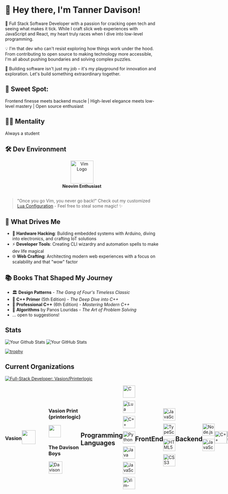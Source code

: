 # 👋 Hey there, I'm Tanner Davison!

🚀 Full Stack Software Developer with a passion for cracking open tech and seeing what makes it tick. While I craft slick web experiences with JavaScript and React, my heart truly races when I dive into low-level programming. 

💡 I'm that dev who can't resist exploring how things work under the hood. From contributing to open source to making technology more accessible, I'm all about pushing boundaries and solving complex puzzles.

🔧 Building software isn't just my job – it's my playground for innovation and exploration. Let's build something extraordinary together.

## 🎯 Sweet Spot:
Frontend finesse meets backend muscle | High-level elegance meets low-level mastery | Open source enthusiast

## 👨‍🎓 Mentality
Always a student

## 🛠️ Dev Environment


<div align="center">
 <img src="https://upload.wikimedia.org/wikipedia/commons/thumb/4/4f/Icon-Vim.svg/384px-Icon-Vim.svg.png?20100125062842" width="75" height="75" alt="Vim Logo" style="vertical-align: middle;">
 <br/>
 <strong>Neovim Enthusiast</strong>
</div>
<br/>


> "Once you go Vim, you never go back!" Check out my customized [Lua Configuration](https://github.com/Tanner-Davison/Lua-Configuration) - Feel free to steal some magic! ✨

## 🎯 What Drives Me

- 🔧 **Hardware Hacking**: Building embedded systems with Arduino, diving into electronics, and crafting IoT solutions
- ⚡ **Developer Tools**: Creating CLI wizardry and automation spells to make dev life magical
- 🌐 **Web Crafting**: Architecting modern web experiences with a focus on scalability and that "wow" factor

## 📚 Books That Shaped My Journey

- 🏛️ **Design Patterns** - *The Gang of Four's Timeless Classic*
- 🎯 **C++ Primer** (5th Edition) - *The Deep Dive into C++*
- 💪 **Professional C++** (6th Edition) - *Mastering Modern C++*
- 🧮 **Algorithms** by Panos Louridas - *The Art of Problem Solving*
- ... open to suggestions!

## Stats
 
<img src="https://streak-stats.demolab.com?user=Tanner-Davison&theme=dark" alt = "Your Github Stats"/>
<img src="https://github-readme-stats.vercel.app/api?username=Tanner-Davison&show_icons=true&theme=dark" alt="Your GitHub Stats" /> 

[![trophy](https://github-profile-trophy.vercel.app/?username=Tanner-Davison&theme=darkhub&column=5&margin-w=70&margin-h=15&no-bg=true&no-frame=true&rank=SECRET,SSS,SS,S,A,AA,AAA,B,BB,BBB, )](https://github.com/ryo-ma/github-profile-trophy)

## Current Organizations

[![Full-Stack Developer: Vasion/Printerlogic](https://img.shields.io/badge/Full--Stack_Developer:-Vasion/Printerlogic-5B3D8E?style=plastic)](https://vasion.com)

<div style="display: flex; align-items: center; ">
  <h3>Vasion</h3>
  <a href="https://github.com/organization" style="display:flex; text-decoration: none !important; color: transparent; margin-right: 10px;" >
    <img src="https://avatars.githubusercontent.com/u/146381912?s=200&v=4" alt="Vasion" width="45" height="45" style=" margin-right: 33px;">
  </a>
  <div> 
    
  <h3>Vasion Print (printerlogic)</h3>
    
  <a href="https://printerlogic.com/" style="text-decoration: none; color: transparent; margin-right: 10px;">
    <img src="https://media.licdn.com/dms/image/v2/D560BAQEXVY1CvHU93w/company-logo_100_100/company-logo_100_100/0/1727213110207/printerlogic_logo?e=1736380800&v=beta&t=N-UrCrqGegwo1Smdk8jgN-HpzuBGDAI1D6ccwcMNzDE" alt="PrinterLogic" width="40" height="40"style="margin-right: 10px;">
  </a>
  <h3>The Davison Boys</h3>
<a href="https://www.youtube.com/channel/UCqbI028CizpePe9UQ-Mvt5Q" style="margin-right: 10px;">
  <img src="https://yt3.googleusercontent.com/-dIRUkS2zftl6Je2f658ZrhcVPW27eWb8Ur74Mm_n6Zuu41PjaVy_KO8qiIm3tvekAb2DS62DA=s160-c-k-c0x00ffffff-no-rj" alt="Davison Boys Logo" width="45" height="40" style="margin-right:20px;">
</a>
</div>
<br>



     


## Programming Languages
<div style="display: flex; flex-wrap: wrap; gap: 10px;">
  <!-- C -->
  <img src="https://raw.githubusercontent.com/bablubambal/All_logo_and_pictures/1ac69ce5fbc389725f16f989fa53c62d6e1b4883/programming%20languages/c.svg" width="40" height="40" alt="C">
 <!-- Lua  -->
  <img src="https://raw.githubusercontent.com/manuelbieh/logo-file-icons/6a172ce5a46ecfafe5db7f2ec624f4602cde9b8e/icons/lua.svg" width="40" height="40" alt="Lua">
  <!-- C++ -->
  <img src="https://raw.githubusercontent.com/bablubambal/All_logo_and_pictures/1ac69ce5fbc389725f16f989fa53c62d6e1b4883/programming%20languages/c%2B%2B.svg" width="40" height="40" alt="C++">
  <!-- Python -->
  <img src="https://raw.githubusercontent.com/bablubambal/All_logo_and_pictures/1ac69ce5fbc389725f16f989fa53c62d6e1b4883/programming%20languages/python.svg" width="40" height="40" alt="Python">
  <!-- Java -->
  <img src="https://raw.githubusercontent.com/bablubambal/All_logo_and_pictures/1ac69ce5fbc389725f16f989fa53c62d6e1b4883/programming%20languages/java.svg" width="40" height="40" alt="Java">
  <!-- JavaScript -->
  <img src="https://raw.githubusercontent.com/bablubambal/All_logo_and_pictures/1ac69ce5fbc389725f16f989fa53c62d6e1b4883/programming%20languages/javascript.svg" width="40" height="40" alt="JavaScript">
 <!-- VimScript -->
 <img src="https://upload.wikimedia.org/wikipedia/commons/thumb/4/4f/Icon-Vim.svg/384px-Icon-Vim.svg.png?20100125062842" width="40" height="40" alt="Vim-Script">
</div>

## FrontEnd
<div style="display: flex; flex-wrap: wrap; gap: 10px;">
  <!-- JavaScript -->
  <img src="https://raw.githubusercontent.com/bablubambal/All_logo_and_pictures/1ac69ce5fbc389725f16f989fa53c62d6e1b4883/programming%20languages/javascript.svg" width="40" height="40" alt="JavaScript">
   <!-- TypeScript -->
  <img src="https://raw.githubusercontent.com/bablubambal/All_logo_and_pictures/1ac69ce5fbc389725f16f989fa53c62d6e1b4883/programming%20languages/typescript.svg" width="40" height="40" alt="TypeScript">
  <!-- HTML5 -->
  <img src="https://raw.githubusercontent.com/bablubambal/All_logo_and_pictures/1ac69ce5fbc389725f16f989fa53c62d6e1b4883/social%20icons/html5.svg" width="40" height="40" alt="HTML5">
  <!-- CSS3 -->
  <img src="https://raw.githubusercontent.com/bablubambal/All_logo_and_pictures/1ac69ce5fbc389725f16f989fa53c62d6e1b4883/social%20icons/css3.svg" width="40" height="40" alt="CSS3">
</div>

## Backend
<div style="display: flex; flex-wrap: wrap; gap: 10px;">
  <!-- Node.js -->
  <img src="https://raw.githubusercontent.com/bablubambal/All_logo_and_pictures/1ac69ce5fbc389725f16f989fa53c62d6e1b4883/frameworks/nodejs.svg" width="40" height="40" alt="Node.js">
  <!-- JavaScript -->
  <img src="https://raw.githubusercontent.com/bablubambal/All_logo_and_pictures/1ac69ce5fbc389725f16f989fa53c62d6e1b4883/programming%20languages/javascript.svg" width="40" height="40" alt="JavaScript">
</div>
  <!-- C++ -->
  <img src="https://raw.githubusercontent.com/bablubambal/All_logo_and_pictures/1ac69ce5fbc389725f16f989fa53c62d6e1b4883/programming%20languages/c%2B%2B.svg" width="40" height="40" alt="C++">
    <!-- Python -->
  <img src="https://raw.githubusercontent.com/bablubambal/All_logo_and_pictures/1ac69ce5fbc389725f16f989fa53c62d6e1b4883/programming%20languages/python.svg" width="40" height="40" alt="Python">

## Database
<div style="display: flex; flex-wrap: wrap; gap: 10px;">
  <!-- MongoDB -->
  <img src="https://avatars.githubusercontent.com/u/45120?s=200&v=4" width="40" height="40" alt="MongoDB">
  <!-- SQL -->
  <img src="https://raw.githubusercontent.com/gist/Eduardokopp/9e7872ba3ca293ee1e71362dc5edbb4f/raw/047773d458f688e485a26f6b9b0594457148cbdf/sql-server-icon.svg" width="40" height="40" alt="SQL">
  <!-- PostgreSQL -->
  <img src="https://user-images.githubusercontent.com/24623425/36042969-f87531d4-0d8a-11e8-9dee-e87ab8c6a9e3.png" width="40" height="40" alt="PostgreSQL">
  <!-- Firebase -->
  <img src="https://avatars.githubusercontent.com/u/1335026?s=200&v=4" width="40" height="40" alt="Firebase">
</div>

## Frameworks / Tools
<div style="display: flex; flex-wrap: wrap; gap: 10px;">
  <!-- React -->
  <img src="https://avatars.githubusercontent.com/u/6412038?s=200&v=4" width="40" height="40" alt="React" style="margin-right: 10px;">
  <!-- Gatsby -->
  <img src="https://avatars.githubusercontent.com/u/12551863?s=200&v=4" width="40" height="40" alt="Gatsby" style="margin-right: 10px;">
  <!-- Next.js -->
  <img src="https://cdn.brandfetch.io/id2alue-rx/w/400/h/400/theme/dark/icon.jpeg?c=1bx1737902252605id64Mup7acQLLSRRnH&t=1714556222178" width="40" height="40" alt="Next.js" style="margin-right: 10px;">
  <!-- Cmake -->
   <img src="https://upload.wikimedia.org/wikipedia/commons/thumb/9/96/CMake-logo-triangle-high-res.png/900px-CMake-logo-triangle-high-res.png?20110217185244" width="40" height="40" alt="CMAKE" style="margin-right: 10px;">
  <!-- GSAP -->
  <img src="https://avatars.githubusercontent.com/u/2386673?s=200&v=4" width="40" height="40" alt="GSAP" style="margin-right: 10px;" style="margin-right: 10px;">
  <!--Unreal Engine 5 -->
  <img src="https://encrypted-tbn0.gstatic.com/images?q=tbn:ANd9GcRUf3R8LFTgqC_8mooGEx7Fpas9kHu8OUxhLA&s" width="40" height="40" alt="UE5" style="margin-right: 10px;">
</div>

## CMS
<div style="display: flex; flex-wrap: wrap; gap: 10px;">
  <!-- WordPress -->
  <img src="https://static-00.iconduck.com/assets.00/wordpress-icon-2048x2048-nw66awj8.png" width="40" height="40" alt="WordPress" style="margin-right: 10px;">
  <!-- DatoCMS -->
  <img src="https://avatars.githubusercontent.com/u/19649794?s=200&v=4" width="40" height="40" alt="DatoCMS" style="margin-right: 10px;"
  <!-- Contentful -->
  <img src="https://avatars.githubusercontent.com/u/472182?s=200&v=4" width="40" height="40" alt="Contentful" style="margin-right: 10px;">
 <!-- Story Blok -->
  <img src="https://yt3.googleusercontent.com/9P1WydOE3FI4mA8h9Vu7l45M__HifPEbqq4WmxAij2QqMCje-ltsbZKwMNE2XhREesCaXDlw=s160-c-k-c0x00ffffff-no-rj" width="40" height="40" alt="Contentful" style="margin-right: 10px;">
</div>



## Printer Logic Status:

[![Netlify Status](https://api.netlify.com/api/v1/badges/24a2a9b7-7f73-4522-b8fd-2706d01c1642/deploy-status)](https://app.netlify.com/sites/printerlogic/deploys)











